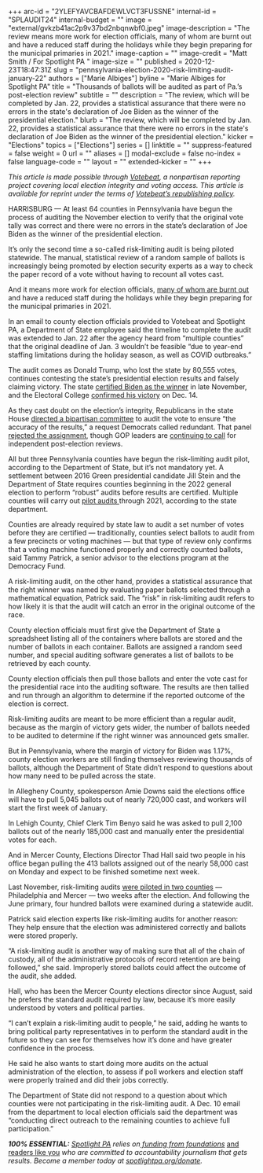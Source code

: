 +++
arc-id = "2YLEFYAVCBAFDEWLVCT3FUSSNE"
internal-id = "SPLAUDIT24"
internal-budget = ""
image = "external/gvkzb41ac2p9v37bd2nbqnwbf0.jpeg"
image-description = "The review means more work for election officials, many of whom are burnt out and have a reduced staff during the holidays while they begin preparing for the municipal primaries in 2021."
image-caption = ""
image-credit = "Matt Smith / For Spotlight PA "
image-size = ""
published = 2020-12-23T18:47:31Z
slug = "pennsylvania-election-2020-risk-limiting-audit-january-22"
authors = ["Marie Albiges"]
byline = "Marie Albiges for Spotlight PA"
title = "Thousands of ballots will be audited as part of Pa.’s post-election review"
subtitle = ""
description = "The review, which will be completed by Jan. 22, provides a statistical assurance that there were no errors in the state's declaration of Joe Biden as the winner of the presidential election."
blurb = "The review, which will be completed by Jan. 22, provides a statistical assurance that there were no errors in the state's declaration of Joe Biden as the winner of the presidential election."
kicker = "Elections"
topics = ["Elections"]
series = []
linktitle = ""
suppress-featured = false
weight = 0
url = ""
aliases = []
modal-exclude = false
no-index = false
language-code = ""
layout = ""
extended-kicker = ""
+++

<i>This article is made possible through </i><a href="https://web.archive.org/20201019151248/http://votebeat.org/"><i>Votebeat</i></a><i>, a nonpartisan reporting project covering local election integrity and voting access. This article is available for reprint under the terms of </i><a href="https://web.archive.org/20210907141701/https://www.votebeat.org/pages/republishing"><i>Votebeat’s republishing policy</i></a><i>.</i>

HARRISBURG — At least 64 counties in Pennsylvania have begun the process of auditing the November election to verify that the original vote tally was correct and there were no errors in the state’s declaration of Joe Biden as the winner of the presidential election.

It’s only the second time a so-called risk-limiting audit is being piloted statewide. The manual, statistical review of a random sample of ballots is increasingly being promoted by election security experts as a way to check the paper record of a vote without having to recount all votes cast.

And it means more work for election officials, <a href="https://www.spotlightpa.org/news/2020/12/pennsylvania-election-2020-officials-retiring-nightmare/">many of whom are burnt out</a> and have a reduced staff during the holidays while they begin preparing for the municipal primaries in 2021.

In an email to county election officials provided to Votebeat and Spotlight PA, a Department of State employee said the timeline to complete the audit was extended to Jan. 22 after the agency heard from “multiple counties” that the original deadline of Jan. 3 wouldn’t be feasible “due to year-end staffing limitations during the holiday season, as well as COVID outbreaks.”

The audit comes as Donald Trump, who lost the state by 80,555 votes, continues contesting the state’s presidential election results and falsely claiming victory. The state <a href="https://www.spotlightpa.org/news/2020/11/joe-biden-pennsylvania-winner-certification-final-results/">certified Biden as the winner</a> in late November, and the Electoral College <a href="https://www.spotlightpa.org/news/2020/12/joe-biden-pennsylvania-presidential-election-electors-cast-ballots/">confirmed his victory</a> on Dec. 14.

<script src="https://www.spotlightpa.org/embed.js" async></script><div data-spl-embed-version="1" data-spl-src="https://www.spotlightpa.org/embeds/newsletter/"></div>

As they cast doubt on the election’s integrity, Republicans in the state House <a href="https://www.spotlightpa.org/news/2020/11/pennsylvania-election-2020-audit-review-republican-integrity-confusion/">directed a bipartisan committee</a> to audit the vote to ensure “the accuracy of the results,” a request Democrats called redundant. That panel <a href="https://www.spotlightpa.org/news/2020/11/pennsylvania-2020-election-audit-gop-legislature-fraud-kathy-boockvar/">rejected the assignment</a>, though GOP leaders are <a href="https://www.abc27.com/news/pennsylvania/senate-president-pro-tempore-jake-corman-plans-to-introduce-resolution-to-review-2020-general-election/">continuing to call</a> for independent post-election reviews.

All but three Pennsylvania counties have begun the risk-limiting audit pilot, according to the Department of State, but it’s not mandatory yet. A settlement between 2016 Green presidential candidate Jill Stein and the Department of State requires counties beginning in the 2022 general election to perform “robust” audits before results are certified. Multiple counties will carry out <a href="https://www.votespa.com/About-Elections/Pages/Post-Election-Audits.aspx">pilot audits </a>through 2021, according to the state department.

Counties are already required by state law to audit a set number of votes before they are certified — traditionally, counties select ballots to audit from a few precincts or voting machines — but that type of review only confirms that a voting machine functioned properly and correctly counted ballots, said Tammy Patrick, a senior advisor to the elections program at the Democracy Fund.

A risk-limiting audit, on the other hand, provides a statistical assurance that the right winner was named by evaluating paper ballots selected through a mathematical equation, Patrick said. The “risk” in risk-limiting audit refers to how likely it is that the audit will catch an error in the original outcome of the race.

County election officials must first give the Department of State a spreadsheet listing all of the containers where ballots are stored and the number of ballots in each container. Ballots are assigned a random seed number, and special auditing software generates a list of ballots to be retrieved by each county.

County election officials then pull those ballots and enter the vote cast for the presidential race into the auditing software. The results are then tallied and run through an algorithm to determine if the reported outcome of the election is correct.

Risk-limiting audits are meant to be more efficient than a regular audit, because as the margin of victory gets wider, the number of ballots needed to be audited to determine if the right winner was announced gets smaller.

But in Pennsylvania, where the margin of victory for Biden was 1.17%, county election workers are still finding themselves reviewing thousands of ballots, although the Department of State didn’t respond to questions about how many need to be pulled across the state.

In Allegheny County, spokesperson Amie Downs said the elections office will have to pull 5,045 ballots out of nearly 720,000 cast, and workers will start the first week of January.

In Lehigh County, Chief Clerk Tim Benyo said he was asked to pull 2,100 ballots out of the nearly 185,000 cast and manually enter the presidential votes for each.

And in Mercer County, Elections Director Thad Hall said two people in his office began pulling the 413 ballots assigned out of the nearly 58,000 cast on Monday and expect to be finished sometime next week.

Last November, risk-limiting audits <a href="https://web.archive.org/20200930032941/https://www.media.pa.gov/Pages/State-Details.aspx?newsid=366">were piloted in two counties</a> — Philadelphia and Mercer — two weeks after the election. And following the June primary, four hundred ballots were examined during a statewide audit.

Patrick said election experts like risk-limiting audits for another reason: They help ensure that the election was administered correctly and ballots were stored properly.

“A risk-limiting audit is another way of making sure that all of the chain of custody, all of the administrative protocols of record retention are being followed,” she said. Improperly stored ballots could affect the outcome of the audit, she added.

<script src="https://www.spotlightpa.org/embed.js" async></script><div data-spl-embed-version="1" data-spl-src="https://www.spotlightpa.org/embeds/donate/?teaser_text=Spotlight%20PA%20provides%20essential%2C%20public-service%20journalism%20thanks%20to%20readers%20like%20you.%20%3Cb%3EHelp%20us%20sustain%20this%20critical%20coverage%20in%202021.%3C%2Fb%3E"></div>

Hall, who has been the Mercer County elections director since August, said he prefers the standard audit required by law, because it’s more easily understood by voters and political parties.

“I can’t explain a risk-limiting audit to people,” he said, adding he wants to bring political party representatives in to perform the standard audit in the future so they can see for themselves how it’s done and have greater confidence in the process.

He said he also wants to start doing more audits on the actual administration of the election, to assess if poll workers and election staff were properly trained and did their jobs correctly.

The Department of State did not respond to a question about which counties were not participating in the risk-limiting audit. A Dec. 10 email from the department to local election officials said the department was “conducting direct outreach to the remaining counties to achieve full participation.”

<i><b>100% ESSENTIAL:</b></i><i> </i><a href="https://www.spotlightpa.org/"><i>Spotlight PA</i></a><i> relies on</i><a href="https://www.spotlightpa.org/support"><i> funding from foundations</i></a><i> </i><a href="https://www.spotlightpa.org/support">and readers like you</a><i> who are committed to accountability journalism that gets results. Become a member today at </i><a href="/donate?campaign=701Dn000000YgovIAC"><i>spotlightpa.org/donate</i></a><i>.</i>

